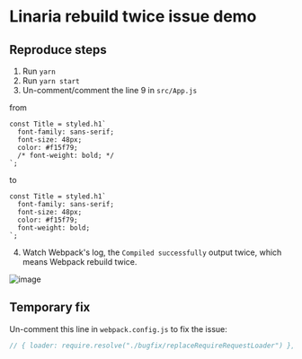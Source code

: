 # Linaria rebuild twice issue demo

## Reproduce steps

1. Run `yarn`
2. Run `yarn start`
3. Un-comment/comment the line 9 in `src/App.js`

from

```tsx
const Title = styled.h1`
  font-family: sans-serif;
  font-size: 48px;
  color: #f15f79;
  /* font-weight: bold; */
`;
```

to

```tsx
const Title = styled.h1`
  font-family: sans-serif;
  font-size: 48px;
  color: #f15f79;
  font-weight: bold;
`;
```

4. Watch Webpack's log, the `Compiled successfully` output twice, which means Webpack rebuild twice.

![image](https://user-images.githubusercontent.com/1812118/143988079-50c7ee72-a7e2-409f-a22b-0290dbd03e3f.png)

## Temporary fix

Un-comment this line in `webpack.config.js` to fix the issue:

```ts
// { loader: require.resolve("./bugfix/replaceRequireRequestLoader") },
```
